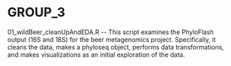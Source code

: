# GROUP_3

01_wildBeer_cleanUpAndEDA.R -- This script examines the PhyloFlash output (16S and 18S) for the beer metagenomics project. Specifically, it cleans the data, makes a phyloseq object, performs data transformations, and makes visualizations as an initial exploration of the data.
